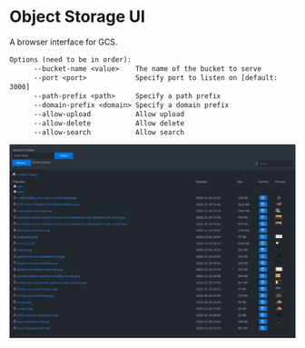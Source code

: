 # Object Storage UI

A browser interface for GCS.

```
Options (need to be in order):
      --bucket-name <value>    The name of the bucket to serve
      --port <port>            Specify port to listen on [default: 3000]
      --path-prefix <path>     Specify a path prefix
      --domain-prefix <domain> Specify a domain prefix
      --allow-upload           Allow upload
      --allow-delete           Allow delete
      --allow-search           Allow search
```

![](./object-storage-ui.png)